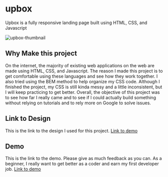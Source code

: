 # upbox
Upbox is a fully responsive landing page built using HTML, CSS, and Javascript

![upbox-thumbnail](https://github.com/XavianMoody10/upbox/assets/91290500/2b2f1c55-1af7-4e85-872d-ccdaa7e949fc)

## Why Make this project
On the internet, the majority of existing web applications on the web are made using HTML, CSS, and Javascript. The reason I made this project is to get comfortable using these languages and see how they work together. I also tried using the BEM method to help organize my CSS code. Although I finished the project, my CSS is still kinda messy and a little inconsistent, but I will keep practicing to get better. Overall, the objective of this project was to see how far I really came and to see if I could actually build something without relying on tutorials and to rely more on Google to solve issues.

## Link to Design
This is the link to the design I used for this project.
[Link to demo](https://www.figma.com/community/file/979521073426826087/upbox)

## Demo
This is the link to the demo. Please give as much feedback as you can. As a beginner, I really want to get better as a coder and earn my first developer job.
[Link to demo](https://upbox-xavian-moody.netlify.app/)

